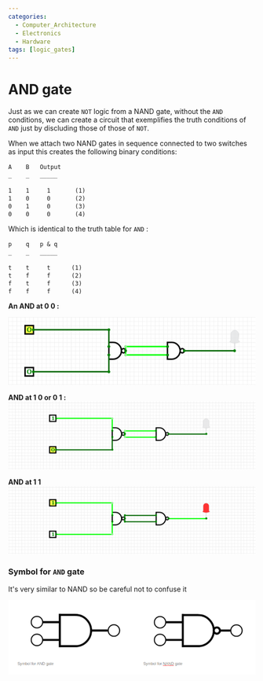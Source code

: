 ```yaml
---
categories:
  - Computer_Architecture
  - Electronics
  - Hardware
tags: [logic_gates]
---
```

# AND gate

Just as we can create `NOT` logic from a NAND gate, without the `AND` conditions, we can create a circuit that exemplifies the truth conditions of `AND` just by discluding those of those of `NOT`.

When we attach two NAND gates in sequence connected to two switches as input this creates the following binary conditions:

````
A    B   Output
_    _   _____

1    1     1       (1)
1    0     0       (2)
0    1     0       (3)
0    0     0       (4)
````

Which is identical to the truth table for `AND` :

````
p    q   p & q
_    _   _____

t    t     t      (1)
t    f     f      (2)
f    t     f      (3)
f    f     f      (4)  
````

**An AND at 0 0 :**

![Screenshot_2020-08-25_at_15.04.10 1.png](../../img/Screenshot_2020-08-25_at_15.04.10.png)

**AND at 1 0 or 0 1 :**
![Screenshot_2020-08-25_at_15.05.20.png](../../img/Screenshot_2020-08-25_at_15.05.20.png)


**AND at 1 1**
![Screenshot_2020-08-25_at_15.05.36.png](../../img/Screenshot_2020-08-25_at_15.05.36.png)

### Symbol for `AND` gate

It's very similar to NAND so be careful not to confuse it

![Pasted image 20220319173651.png](../../img/Pasted_image_20220319173651.png)